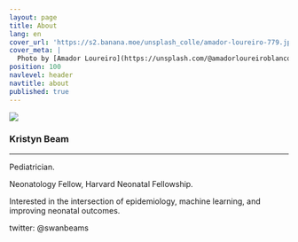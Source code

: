 ```yaml
---
layout: page
title: About
lang: en
cover_url: 'https://s2.banana.moe/unsplash_colle/amador-loureiro-779.jpg'
cover_meta: |
  Photo by [Amador Loureiro](https://unsplash.com/@amadorloureiroblanco)
position: 100
navlevel: header
navtitle: about
published: true
---
```

![]({{site.baseurl}}/images/KBeam%20GitHub%20Headshot.png)

### Kristyn Beam
__________

Pediatrician.

Neonatology Fellow, Harvard Neonatal Fellowship.

Interested in the intersection of epidemiology, machine learning, and improving neonatal outcomes.

twitter: @swanbeams
